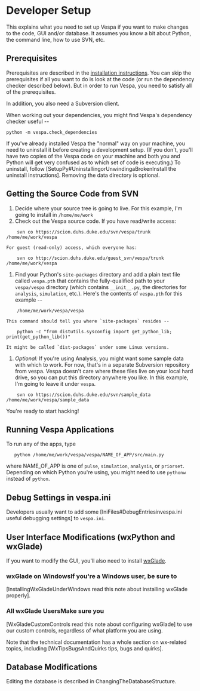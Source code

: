 # Developer Setup
This explains what you need to set up Vespa if you want to make changes to
the code, GUI and/or database. It assumes you know a bit about Python, the
command line, how to use SVN, etc.

## Prerequisites
Prerequisites are described in the [installation instructions](/wiki:Installation/).
You can skip
the prerequisites if all you want to do is look at the code (or run the
dependency checker described below). But in order to _run_
Vespa, you need to satisfy all of the prerequisites.

In addition, you also need a Subversion client.

When working out your dependencies, you might find Vespa's dependency
checker useful --
```
python -m vespa.check_dependencies
```

If you've already installed Vespa the "normal" way on your machine, you need
to uninstall it before creating a development setup. (If you don't, you'll have
two copies of the Vespa code on your machine and both you and Python will get
very confused as to which set of code is executing.) To uninstall, follow
[SetupPy#UninstallingorUnwindingaBrokenInstall the uninstall instructions].
Removing the data directory is optional.


## Getting the Source Code from SVN
1. Decide where your source tree is going to live. For this example, I'm
    going to install in `/home/me/work`
1. Check out the Vespa source code. If you have read/write access:
```
    svn co https://scion.duhs.duke.edu/svn/vespa/trunk  /home/me/work/vespa
```
    For guest (read-only) access, which everyone has:
```
    svn co http://scion.duhs.duke.edu/guest_svn/vespa/trunk   /home/me/work/vespa
```

1. Find your Python's `site-packages` directory and add a plain text file
    called `vespa.pth` that contains the
    fully-qualified path to your `vespa/vespa` directory (which contains
    `__init__.py`, the directories for `analysis`, `simulation`, etc.).
    Here's the contents of `vespa.pth` for this example --
```
    /home/me/work/vespa/vespa
```
    This command should tell you where `site-packages` resides --
```
    python -c "from distutils.sysconfig import get_python_lib; print(get_python_lib())"
```
    It might be called `dist-packages` under some Linux versions.
1. *Optional:* If you're using Analysis, you might want some sample data with which
    to work. For now, that's in a
    separate Subversion repository from vespa. Vespa doesn't care where these files live on your
    local hard drive, so you
    can put this directory anywhere you like. In this example, I'm going to
    leave it under `vespa`.
```
    svn co https://scion.duhs.duke.edu/svn/sample_data    /home/me/work/vespa/sample_data
```

You're ready to start hacking!

## Running Vespa Applications
To run any of the apps, type
```
   python /home/me/work/vespa/vespa/NAME_OF_APP/src/main.py
```
where NAME_OF_APP is one of `pulse`, `simulation`, `analysis`, or `priorset`.
Depending on which Python you're using, you might need to use `pythonw`
instead of `python`.

## Debug Settings in vespa.ini
Developers usually want to add some [IniFiles#DebugEntriesinvespa.ini useful debugging settings] to `vespa.ini`.

## User Interface Modifications (wxPython and wxGlade)
If you want to modify the GUI, you'll also need to install
[wxGlade](http://wxglade.sourceforge.net/).

### wxGlade on WindowsIf you're a Windows user, be sure to
[InstallingWxGladeUnderWindows read this note about installing wxGlade properly].

### All wxGlade UsersMake sure you
[WxGladeCustomControls read this note about configuring wxGlade]
to use our custom controls, regardless of what platform you are using.

Note that the technical documentation has a whole section on wx-related topics, including [WxTipsBugsAndQuirks tips, bugs and quirks].

## Database Modifications

Editing the database is described in ChangingTheDatabaseStructure.
